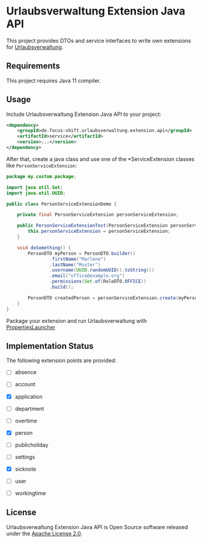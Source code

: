 # Urlaubsverwaltung Extension Java API

This project provides DTOs and service interfaces to write own extensions for [Urlaubsverwaltung](https://github.com/urlaubsverwaltung/urlaubsverwaltung).


## Requirements

This project requires Java 11 compiler.


## Usage

Include Urlaubsverwaltung Extension Java API to your project:

```xml
<dependency>
    <groupId>de.focus-shift.urlaubsverwaltung.extension.api</groupId>
    <artifactId>service</artifactId>
    <version>...</version>
</dependency>
```

After that, create a java class and use one of the *ServiceExtension classes like `PersonServiceExtension`:

```java
package my.custom.package;

import java.util.Set;
import java.util.UUID;

public class PersonServiceExtensionDemo {

    private final PersonServiceExtension personServiceExtension;

    public PersonServiceExtensionTest(PersonServiceExtension personServiceExtension) {
        this.personServiceExtension = personServiceExtension;
    }

    void doSomething() {
        PersonDTO myPerson = PersonDTO.builder()
                .firstName("Marlene")
                .lastName("Muster")
                .username(UUID.randomUUID().toString())
                .email("office@example.org")
                .permissions(Set.of(RoleDTO.OFFICE))
                .build();

        PersonDTO createdPerson = personServiceExtension.create(myPerson);
    }
}
```

Package your extension and run Urlaubsverwaltung with [PropertiesLauncher](https://docs.spring.io/spring-boot/docs/current/reference/html/executable-jar.html#appendix.executable-jar.property-launcher)


## Implementation Status

The following extension points are provided:

* [ ] absence
* [ ] account
* [x] application
* [ ] department
* [ ] overtime
* [x] person
* [ ] publicholiday
* [ ] settings
* [x] sicknote
* [ ] user
* [ ] workingtime


## License

Urlaubsverwaltung Extension Java API is Open Source software released under the [Apache License 2.0](LICENSE).
